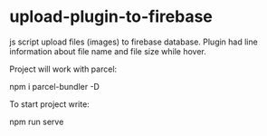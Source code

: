 # upload-plugin-to-firebase
js script upload files (images) to firebase database. Plugin had line information about file name and file size while hover.


Project will work with parcel:

npm i parcel-bundler -D

To start project write:

npm run serve

